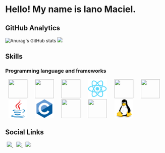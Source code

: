 # Hello! My name is Iano Maciel. 

## GitHub Analytics
<!-- GIT STATS -->
![Anurag's GitHub stats](https://github-readme-stats.vercel.app/api?username=IanoMaciel&show_icons=true&theme=highcontrast)
 <img height="180em" src="https://github-readme-stats.vercel.app/api/top-langs/?username=IanoMaciel&layout=compact&langs_count=7&theme=highcontrast"/>
 

## Skills
<!-- DEVICON -->
### Programming language and frameworks
<div display="inline-block">
 <img width="60px" height="60px" style="margin: 0 10px;" src="https://cdn.jsdelivr.net/gh/devicons/devicon/icons/typescript/typescript-original.svg">
 <img width="60px" height="60px" style="margin: 0 10px;" src="https://cdn.jsdelivr.net/gh/devicons/devicon/icons/javascript/javascript-original.svg">
 <img width="60px" height="60px" style="margin: 0 10px;" src="https://cdn.jsdelivr.net/gh/devicons/devicon/icons/nodejs/nodejs-original.svg">
 <img width="60px" height="60px" style="margin: 0 10px;" src="https://raw.githubusercontent.com/devicons/devicon/master/icons/react/react-original.svg">
 <img width="60px" height="60px" style="margin: 0 10px;" src="https://cdn.jsdelivr.net/gh/devicons/devicon/icons/mongodb/mongodb-original-wordmark.svg">
 <img width="60px" height="60px" style="margin: 0 10px;" src="https://cdn.jsdelivr.net/gh/devicons/devicon/icons/mysql/mysql-original-wordmark.svg">
 <img width="60px" height="60px" style="margin: 0 10px;" src="https://raw.githubusercontent.com/devicons/devicon/master/icons/java/java-original.svg">
 <img width="60px" height="60px" style="margin: 0 10px;" src="https://raw.githubusercontent.com/devicons/devicon/master/icons/c/c-original.svg"> 
 <img width="60px" height="60px" style="margin: 0 10px;" src="https://cdn.jsdelivr.net/gh/devicons/devicon/icons/git/git-original.svg" />
 <img width="60px" height="60px" style="margin: 0 10px;" src="https://cdn.jsdelivr.net/gh/devicons/devicon/icons/github/github-original.svg" />
 <img width="60px" height="60px" style="margin: 0 10px;" src="https://raw.githubusercontent.com/devicons/devicon/master/icons/linux/linux-original.svg">
</div>

 
<!-- contato -->

 ## Social Links
 <div display="flex">
    <a style="margin: 0 5px;" href="https://www.linkedin.com/in/iano-maciel-52a7401ba/">
      <img src="https://img.shields.io/badge/-LinkedIn-%230077B5?style=for-the-badge&logo=linkedin&logoColor=white" target="_blank">
    </a>
    <a style="margin: 0 5px;" href="https://www.instagram.com/ianooo_/">
      <img src="https://img.shields.io/badge/-Instagram-%23E4405F?style=for-the-badge&logo=instagram&logoColor=white" target="_blank">
    </a>
    <a style="margin: 0 4px;" href="mailto:ianomaciel6385@gmail.com">
      <img src="https://img.shields.io/badge/-Gmail-%23333?style=for-the-badge&logo=gmail&logoColor=white" target="_blank">
    </a>
 </div>     
 

